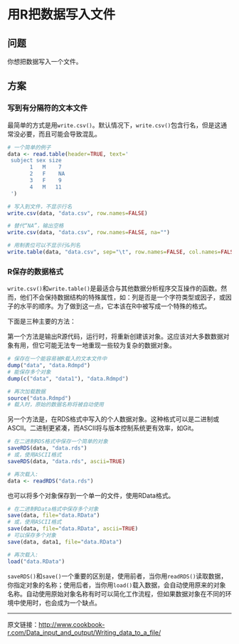 # 用R把数据写入文件

## 问题

你想把数据写入一个文件。

## 方案

### 写到有分隔符的文本文件

最简单的方式是用`write.csv()`。默认情况下，`write.csv()`包含行名，但是这通常没必要，而且可能会导致混乱。

```R
# 一个简单的例子
data <- read.table(header=TRUE, text='
 subject sex size
       1   M    7
       2   F    NA
       3   F    9
       4   M   11
 ')

# 写入到文件，不显示行名
write.csv(data, "data.csv", row.names=FALSE)

# 替代“NA”，输出空格
write.csv(data, "data.csv", row.names=FALSE, na="")

# 用制表位可以不显示行&列名
write.table(data, "data.csv", sep="\t", row.names=FALSE, col.names=FALSE) 
```

### R保存的数据格式

`write.csv()`和`write.table()`是最适合与其他数据分析程序交互操作的函数。然而，他们不会保持数据结构的特殊属性，如：列是否是一个字符类型或因子，或因子的水平的顺序。为了做到这一点，它本该在R中被写成一个特殊的格式。

下面是三种主要的方法：

第一个方法是输出R源代码，运行时，将重新创建该对象。这应该对大多数数据对象有用，但它可能无法专一地重现一些较为复杂的数据对象。

```R
# 保存在一个能容易被R载入的文本文件中
dump("data", "data.Rdmpd")
# 能保存多个对象
dump(c("data", "data1"), "data.Rdmpd")

# 再次加载数据
source("data.Rdmpd")
# 载入时，原始的数据名称将被自动使用
```

另一个方法是，在RDS格式中写入的个人数据对象。这种格式可以是二进制或ASCII。二进制更紧凑，而ASCII将与版本控制系统更有效率，如Git。

```R
# 在二进制RDS格式中保存一个简单的对象
saveRDS(data, "data.rds")
# 或，使用ASCII格式
saveRDS(data, "data.rds", ascii=TRUE)

# 再次载入:
data <- readRDS("data.rds")
```

也可以将多个对象保存到一个单一的文件，使用RData格式。

```R
# 在二进制RData格式中保存多个对象
save(data, file="data.RData")
# 或，使用ASCII格式
save(data, file="data.RData", ascii=TRUE)
# 可以保存多个对象
save(data, data1, file="data.RData")

# 再次载入:
load("data.RData")
```

`saveRDS()`和`save()`一个重要的区别是，使用前者，当你用`readRDS()`读取数据，你指定对象的名称；使用后者，当你用`load()`载入数据，会自动使用原来的对象名称。自动使用原始对象名称有时可以简化工作流程，但如果数据对象在不同的环境中使用时，也会成为一个缺点。

***

原文链接：http://www.cookbook-r.com/Data_input_and_output/Writing_data_to_a_file/
